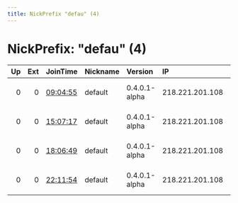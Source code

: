 ```yaml
---
title: NickPrefix "defau" (4)
---
```


# NickPrefix: "defau" (4)

|   Up |   Ext | JoinTime                                                                                            | Nickname   | Version       | IP              | AS                               | CC   |   ORp |   Dirp | OS      | Contact   |   eFamMembers |
|-----:|------:|:----------------------------------------------------------------------------------------------------|:-----------|:--------------|:----------------|:---------------------------------|:-----|------:|-------:|:--------|:----------|--------------:|
|    0 |     0 | [09:04:55](https://metrics.torproject.org/rs.html#details/0262E4917367F9A37B3647B613CAE226FF8EEA89) | default    | 0.4.0.1-alpha | 218.221.201.108 | So-net Entertainment Corporation | jp   | 50936 |      0 | Windows | None      |             1 |
|    0 |     0 | [15:07:17](https://metrics.torproject.org/rs.html#details/7F5B764A107778503DDA524899BCDFCBFD685753) | default    | 0.4.0.1-alpha | 218.221.201.108 | So-net Entertainment Corporation | jp   | 50936 |      0 | Windows | None      |             1 |
|    0 |     0 | [18:06:49](https://metrics.torproject.org/rs.html#details/664B9C7EEABF23CC787F07F3F965D7987029D0F0) | default    | 0.4.0.1-alpha | 218.221.201.108 | So-net Entertainment Corporation | jp   | 50936 |      0 | Windows | None      |             1 |
|    0 |     0 | [22:11:54](https://metrics.torproject.org/rs.html#details/5F05102546EA476E14D95781F4B10FD9414613F3) | default    | 0.4.0.1-alpha | 218.221.201.108 | So-net Entertainment Corporation | jp   | 50936 |      0 | Windows | None      |             1 |

